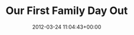 ---
date: 2012-03-24 11:04:43+00:00
layout: album
title: Our First Family Day Out
categories: 
- george
- other
- days-out
photoset: 72157641953608173
flickimg: 14180552401
permalink: /george/2012/03/first-family-day-out/
---